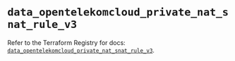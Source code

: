 # `data_opentelekomcloud_private_nat_snat_rule_v3`

Refer to the Terraform Registry for docs: [`data_opentelekomcloud_private_nat_snat_rule_v3`](https://registry.terraform.io/providers/opentelekomcloud/opentelekomcloud/1.36.51/docs/data-sources/private_nat_snat_rule_v3).
